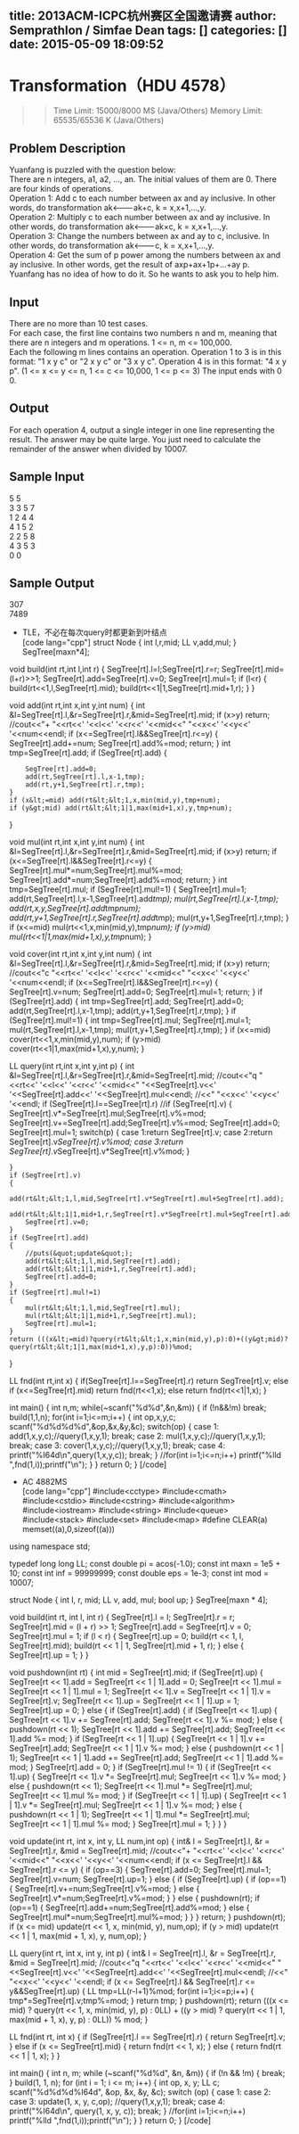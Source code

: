 title: 2013ACM-ICPC杭州赛区全国邀请赛
author: Semprathlon / Simfae Dean
tags: []
categories: []
date: 2015-05-09 18:09:52
---
Transformation（HDU 4578）
=====

>> Time Limit: 15000/8000 MS (Java/Others)    Memory Limit: 65535/65536 K (Java/Others)

## Problem Description ##  
Yuanfang is puzzled with the question below:    
There are n integers, a1, a2, …, an. The initial values of them are 0. There are four kinds of operations.   
Operation 1: Add c to each number between ax and ay inclusive. In other words, do transformation ak<---ak+c, k = x,x+1,…,y.   
Operation 2: Multiply c to each number between ax and ay inclusive. In other words, do transformation ak<---ak×c, k = x,x+1,…,y.   
Operation 3: Change the numbers between ax and ay to c, inclusive. In other words, do transformation ak<---c, k = x,x+1,…,y.   
Operation 4: Get the sum of p power among the numbers between ax and ay inclusive. In other words, get the result of axp+ax+1p+…+ay p.   
Yuanfang has no idea of how to do it. So he wants to ask you to help him.    

## Input ##  
There are no more than 10 test cases.   
For each case, the first line contains two numbers n and m, meaning that there are n integers and m operations. 1 <= n, m <= 100,000.   
Each the following m lines contains an operation. Operation 1 to 3 is in this format: "1 x y c" or "2 x y c" or "3 x y c". Operation 4 is in this format: "4 x y p". (1 <= x <= y <= n, 1 <= c <= 10,000, 1 <= p <= 3)
The input ends with 0 0.   

## Output ##  
For each operation 4, output a single integer in one line representing the result. The answer may be quite large. You just need to calculate the remainder of the answer when divided by 10007.

## Sample Input ##   
5 5   
3 3 5 7   
1 2 4 4   
4 1 5 2   
2 2 5 8   
4 3 5 3   
0 0   

## Sample Output ##  
307   
7489   
 
* TLE，不必在每次query时都更新到叶结点   
[code lang="cpp"]
struct Node
{
    int l,r,mid;
    LL v,add,mul;
} SegTree[maxn*4];

void build(int rt,int l,int r)
{
    SegTree[rt].l=l;SegTree[rt].r=r;
    SegTree[rt].mid=(l+r)&gt;&gt;1;
    SegTree[rt].add=SegTree[rt].v=0;
    SegTree[rt].mul=1;
    if (l&lt;r)
    {
        build(rt&lt;&lt;1,l,SegTree[rt].mid);
        build(rt&lt;&lt;1|1,SegTree[rt].mid+1,r);
    }
}

void add(int rt,int x,int y,int num)
{
    int &amp;l=SegTree[rt].l,&amp;r=SegTree[rt].r,&amp;mid=SegTree[rt].mid;
    if (x&gt;y) return;
    //cout&lt;&lt;&quot;+ &quot;&lt;&lt;rt&lt;&lt;' '&lt;&lt;l&lt;&lt;' '&lt;&lt;r&lt;&lt;' '&lt;&lt;mid&lt;&lt;&quot;  &quot;&lt;&lt;x&lt;&lt;' '&lt;&lt;y&lt;&lt;' '&lt;&lt;num&lt;&lt;endl;
    if (x&lt;=SegTree[rt].l&amp;&amp;SegTree[rt].r&lt;=y)
    {
        SegTree[rt].add+=num;
        SegTree[rt].add%=mod;
        return;
    }
    int tmp=SegTree[rt].add;
    if (SegTree[rt].add)
    {

        SegTree[rt].add=0;
        add(rt,SegTree[rt].l,x-1,tmp);
        add(rt,y+1,SegTree[rt].r,tmp);
    }
    if (x&lt;=mid) add(rt&lt;&lt;1,x,min(mid,y),tmp+num);
    if (y&gt;mid) add(rt&lt;&lt;1|1,max(mid+1,x),y,tmp+num);
}

void mul(int rt,int x,int y,int num)
{
    int &amp;l=SegTree[rt].l,&amp;r=SegTree[rt].r,&amp;mid=SegTree[rt].mid;
    if (x&gt;y) return;
    if (x&lt;=SegTree[rt].l&amp;&amp;SegTree[rt].r&lt;=y)
    {
        SegTree[rt].mul*=num;SegTree[rt].mul%=mod;
        SegTree[rt].add*=num;SegTree[rt].add%=mod;
        return;
    }
    int tmp=SegTree[rt].mul;
    if (SegTree[rt].mul!=1)
    {
        SegTree[rt].mul=1;
        add(rt,SegTree[rt].l,x-1,SegTree[rt].add*tmp);
        mul(rt,SegTree[rt].l,x-1,tmp);
        add(rt,x,y,SegTree[rt].add*tmp*num);
        add(rt,y+1,SegTree[rt].r,SegTree[rt].add*tmp);
        mul(rt,y+1,SegTree[rt].r,tmp);
    }
    if (x&lt;=mid) mul(rt&lt;&lt;1,x,min(mid,y),tmp*num);
    if (y&gt;mid) mul(rt&lt;&lt;1|1,max(mid+1,x),y,tmp*num);
}

void cover(int rt,int x,int y,int num)
{
    int &amp;l=SegTree[rt].l,&amp;r=SegTree[rt].r,&amp;mid=SegTree[rt].mid;
    if (x&gt;y) return;
    //cout&lt;&lt;&quot;c &quot;&lt;&lt;rt&lt;&lt;' '&lt;&lt;l&lt;&lt;' '&lt;&lt;r&lt;&lt;' '&lt;&lt;mid&lt;&lt;&quot;  &quot;&lt;&lt;x&lt;&lt;' '&lt;&lt;y&lt;&lt;' '&lt;&lt;num&lt;&lt;endl;
    if (x&lt;=SegTree[rt].l&amp;&amp;SegTree[rt].r&lt;=y)
    {
        SegTree[rt].v=num;
        SegTree[rt].add=0;
        SegTree[rt].mul=1;
        return;
    }
    if (SegTree[rt].add)
    {
        int tmp=SegTree[rt].add;
        SegTree[rt].add=0;
        add(rt,SegTree[rt].l,x-1,tmp);
        add(rt,y+1,SegTree[rt].r,tmp);
    }
    if (SegTree[rt].mul!=1)
    {
        int tmp=SegTree[rt].mul;
        SegTree[rt].mul=1;
        mul(rt,SegTree[rt].l,x-1,tmp);
        mul(rt,y+1,SegTree[rt].r,tmp);
    }
    if (x&lt;=mid) cover(rt&lt;&lt;1,x,min(mid,y),num);
    if (y&gt;mid) cover(rt&lt;&lt;1|1,max(mid+1,x),y,num);
}

LL query(int rt,int x,int y,int p)
{
    int &amp;l=SegTree[rt].l,&amp;r=SegTree[rt].r,&amp;mid=SegTree[rt].mid;
    //cout&lt;&lt;&quot;q &quot;&lt;&lt;rt&lt;&lt;' '&lt;&lt;l&lt;&lt;' '&lt;&lt;r&lt;&lt;' '&lt;&lt;mid&lt;&lt;&quot;  &quot;&lt;&lt;SegTree[rt].v&lt;&lt;' '&lt;&lt;SegTree[rt].add&lt;&lt;' '&lt;&lt;SegTree[rt].mul&lt;&lt;endl; //&lt;&lt;&quot;  &quot;&lt;&lt;x&lt;&lt;' '&lt;&lt;y&lt;&lt;' '&lt;&lt;endl;
    if (SegTree[rt].l==SegTree[rt].r)
    //if (SegTree[rt].v)
    {
        SegTree[rt].v*=SegTree[rt].mul;SegTree[rt].v%=mod;
        SegTree[rt].v+=SegTree[rt].add;SegTree[rt].v%=mod;
        SegTree[rt].add=0;
        SegTree[rt].mul=1;
        switch(p)
        {
            case 1:return SegTree[rt].v;
            case 2:return SegTree[rt].v*SegTree[rt].v%mod;
            case 3:return SegTree[rt].v*SegTree[rt].v*SegTree[rt].v%mod;
        }

    }
    if (SegTree[rt].v)
    {
        add(rt&lt;&lt;1,l,mid,SegTree[rt].v*SegTree[rt].mul+SegTree[rt].add);
        add(rt&lt;&lt;1|1,mid+1,r,SegTree[rt].v*SegTree[rt].mul+SegTree[rt].add);
        SegTree[rt].v=0;
    }
    if (SegTree[rt].add)
    {
        //puts(&quot;update&quot;);
        add(rt&lt;&lt;1,l,mid,SegTree[rt].add);
        add(rt&lt;&lt;1|1,mid+1,r,SegTree[rt].add);
        SegTree[rt].add=0;
    }
    if (SegTree[rt].mul!=1)
    {
        mul(rt&lt;&lt;1,l,mid,SegTree[rt].mul);
        mul(rt&lt;&lt;1|1,mid+1,r,SegTree[rt].mul);
        SegTree[rt].mul=1;
    }
    return (((x&lt;=mid)?query(rt&lt;&lt;1,x,min(mid,y),p):0)+((y&gt;mid)?query(rt&lt;&lt;1|1,max(mid+1,x),y,p):0))%mod;

}

LL fnd(int rt,int x)
{
    if(SegTree[rt].l==SegTree[rt].r) return SegTree[rt].v;
    else if (x&lt;=SegTree[rt].mid) return fnd(rt&lt;&lt;1,x);
    else return fnd(rt&lt;&lt;1|1,x);
}

int main()
{
    int n,m;
    while(~scanf(&quot;%d%d&quot;,&amp;n,&amp;m))
    {
        if (!n&amp;&amp;!m) break;
        build(1,1,n);
        for(int i=1;i&lt;=m;i++)
        {
            int op,x,y,c;
            scanf(&quot;%d%d%d%d&quot;,&amp;op,&amp;x,&amp;y,&amp;c);
            switch(op)
            {
                case 1:
                    add(1,x,y,c);//query(1,x,y,1);
                    break;
                case 2:
                    mul(1,x,y,c);//query(1,x,y,1);
                    break;
                case 3:
                    cover(1,x,y,c);//query(1,x,y,1);
                    break;
                case 4:
                    printf(&quot;%I64d\n&quot;,query(1,x,y,c));
                    break;
            }
            //for(int i=1;i&lt;=n;i++) printf(&quot;%lld &quot;,fnd(1,i));printf(&quot;\n&quot;);
        }
    }
    return 0;
}
[/code]

* AC 4882MS   
[code lang="cpp"]
#include&lt;cctype&gt;
#include&lt;cmath&gt;
#include&lt;cstdio&gt;
#include&lt;cstring&gt;
#include&lt;algorithm&gt;
#include&lt;iostream&gt;
#include&lt;string&gt;
#include&lt;queue&gt;
#include&lt;stack&gt;
#include&lt;set&gt;
#include&lt;map&gt;
#define CLEAR(a) memset((a),0,sizeof((a)))

using namespace std;

typedef long long LL;
const double pi = acos(-1.0);
const int maxn = 1e5 + 10;
const int inf = 99999999;
const double eps = 1e-3;
const int mod = 10007;

struct Node
{
    int l, r, mid;
    LL v, add, mul;
    bool up;
} SegTree[maxn * 4];

void build(int rt, int l, int r)
{
    SegTree[rt].l = l;
    SegTree[rt].r = r;
    SegTree[rt].mid = (l + r) &gt;&gt; 1;
    SegTree[rt].add = SegTree[rt].v = 0;
    SegTree[rt].mul = 1;
    if (l &lt; r)
    {
        SegTree[rt].up = 0;
        build(rt &lt;&lt; 1, l, SegTree[rt].mid);
        build(rt &lt;&lt; 1 | 1, SegTree[rt].mid + 1, r);
    }
    else
    {
        SegTree[rt].up = 1;
    }
}

void pushdown(int rt)
{
    int mid = SegTree[rt].mid;
    if (SegTree[rt].up)
    {
        SegTree[rt &lt;&lt; 1].add = SegTree[rt &lt;&lt; 1 | 1].add = 0;
        SegTree[rt &lt;&lt; 1].mul = SegTree[rt &lt;&lt; 1 | 1].mul = 1;
        SegTree[rt &lt;&lt; 1].v = SegTree[rt &lt;&lt; 1 | 1].v = SegTree[rt].v;
        SegTree[rt &lt;&lt; 1].up = SegTree[rt &lt;&lt; 1 | 1].up = 1;
        SegTree[rt].up = 0;
    }
    else
    {
        if (SegTree[rt].add)
        {
            if (SegTree[rt &lt;&lt; 1].up)
            {
                SegTree[rt &lt;&lt; 1].v += SegTree[rt].add;
                SegTree[rt &lt;&lt; 1].v %= mod;
            }
            else
            {
                pushdown(rt &lt;&lt; 1);
                SegTree[rt &lt;&lt; 1].add += SegTree[rt].add;
                SegTree[rt &lt;&lt; 1].add %= mod;
            }
            if (SegTree[rt &lt;&lt; 1 | 1].up)
            {
                SegTree[rt &lt;&lt; 1 | 1].v += SegTree[rt].add;
                SegTree[rt &lt;&lt; 1 | 1].v %= mod;
            }
            else
            {
                pushdown(rt &lt;&lt; 1 | 1);
                SegTree[rt &lt;&lt; 1 | 1].add += SegTree[rt].add;
                SegTree[rt &lt;&lt; 1 | 1].add %= mod;
            }
            SegTree[rt].add = 0;
        }
        if (SegTree[rt].mul != 1)
        {
            if (SegTree[rt &lt;&lt; 1].up)
            {
                SegTree[rt &lt;&lt; 1].v *= SegTree[rt].mul;
                SegTree[rt &lt;&lt; 1].v %= mod;
            }
            else
            {
                pushdown(rt &lt;&lt; 1);
                SegTree[rt &lt;&lt; 1].mul *= SegTree[rt].mul;
                SegTree[rt &lt;&lt; 1].mul %= mod;
            }
            if (SegTree[rt &lt;&lt; 1 | 1].up)
            {
                SegTree[rt &lt;&lt; 1 | 1].v *= SegTree[rt].mul;
                SegTree[rt &lt;&lt; 1 | 1].v %= mod;
            }
            else
            {
                pushdown(rt &lt;&lt; 1 | 1);
                SegTree[rt &lt;&lt; 1 | 1].mul *= SegTree[rt].mul;
                SegTree[rt &lt;&lt; 1 | 1].mul %= mod;
            }
            SegTree[rt].mul = 1;
        }
    }
}

void update(int rt, int x, int y, LL num,int op)
{
    int&amp; l = SegTree[rt].l, &amp;r = SegTree[rt].r, &amp;mid = SegTree[rt].mid;
    //cout&lt;&lt;&quot;+ &quot;&lt;&lt;rt&lt;&lt;' '&lt;&lt;l&lt;&lt;' '&lt;&lt;r&lt;&lt;' '&lt;&lt;mid&lt;&lt;&quot;  &quot;&lt;&lt;x&lt;&lt;' '&lt;&lt;y&lt;&lt;' '&lt;&lt;num&lt;&lt;endl;
    if (x &lt;= SegTree[rt].l &amp;&amp; SegTree[rt].r &lt;= y)
    {
        if (op==3)
        {
            SegTree[rt].add=0;
            SegTree[rt].mul=1;
            SegTree[rt].v=num;
            SegTree[rt].up=1;
        }
        else
        {
            if (SegTree[rt].up)
            {
                if (op==1)
                {
                    SegTree[rt].v+=num;SegTree[rt].v%=mod;
                }
                else
                {
                    SegTree[rt].v*=num;SegTree[rt].v%=mod;
                }
            }
            else
            {
                pushdown(rt);
                if (op==1)
                {
                    SegTree[rt].add+=num;SegTree[rt].add%=mod;
                }
                else
                {
                    SegTree[rt].mul*=num;SegTree[rt].mul%=mod;
                }
            }
        }
        return;
    }
    pushdown(rt);
    if (x &lt;= mid)
        update(rt &lt;&lt; 1, x, min(mid, y), num,op);
    if (y &gt; mid)
        update(rt &lt;&lt; 1 | 1, max(mid + 1, x), y, num,op);
}

LL query(int rt, int x, int y, int p)
{
    int&amp; l = SegTree[rt].l, &amp;r = SegTree[rt].r, &amp;mid = SegTree[rt].mid;
    //cout&lt;&lt;&quot;q &quot;&lt;&lt;rt&lt;&lt;' '&lt;&lt;l&lt;&lt;' '&lt;&lt;r&lt;&lt;' '&lt;&lt;mid&lt;&lt;&quot;  &quot;&lt;&lt;SegTree[rt].v&lt;&lt;' '&lt;&lt;SegTree[rt].add&lt;&lt;' '&lt;&lt;SegTree[rt].mul&lt;&lt;endl; //&lt;&lt;&quot;  &quot;&lt;&lt;x&lt;&lt;' '&lt;&lt;y&lt;&lt;' '&lt;&lt;endl;
    if (x &lt;= SegTree[rt].l &amp;&amp; SegTree[rt].r &lt;= y&amp;&amp;SegTree[rt].up)
    {
        LL tmp=LL(r-l+1)%mod;
        for(int i=1;i&lt;=p;i++)
        {
            tmp*=SegTree[rt].v;tmp%=mod;
        }
        return tmp;
    }
    pushdown(rt);
    return (((x &lt;= mid) ? query(rt &lt;&lt; 1, x, min(mid, y), p) : 0LL) + ((y &gt; mid) ? query(rt &lt;&lt; 1 | 1, max(mid + 1, x), y, p) : 0LL)) % mod;
}

LL fnd(int rt, int x)
{
    if (SegTree[rt].l == SegTree[rt].r)
    {
        return SegTree[rt].v;
    }
    else if (x &lt;= SegTree[rt].mid)
    {
        return fnd(rt &lt;&lt; 1, x);
    }
    else
    {
        return fnd(rt &lt;&lt; 1 | 1, x);
    }
}

int main()
{
    int n, m;
    while (~scanf(&quot;%d%d&quot;, &amp;n, &amp;m))
    {
        if (!n &amp;&amp; !m)
        {
            break;
        }
        build(1, 1, n);
        for (int i = 1; i &lt;= m; i++)
        {
            int op, x, y;
            LL c;
            scanf(&quot;%d%d%d%I64d&quot;, &amp;op, &amp;x, &amp;y, &amp;c);
            switch (op)
            {
                case 1:
                case 2:
                case 3:
                    update(1, x, y, c,op); //query(1,x,y,1);
                    break;
                case 4:
                    printf(&quot;%I64d\n&quot;, query(1, x, y, c));
                    break;
            }
            //for(int i=1;i&lt;=n;i++) printf(&quot;%lld &quot;,fnd(1,i));printf(&quot;\n&quot;);
        }
    }
    return 0;
}
[/code]
